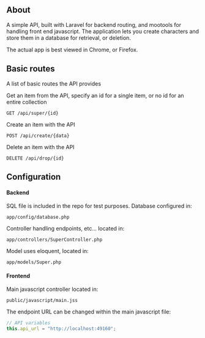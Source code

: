 ## About
A simple API, built with Laravel for backend routing, and mootools for handling front end javascript.
The application lets you create characters and store them in a database for retrieval, or deletion.

The actual app is best viewed in Chrome, or Firefox.

## Basic routes
A list of basic routes the API provides

Get an item from the API, specify an id for a single item, or no id for an entire collection
```shell
GET /api/super/{id}
```

Create an item with the API
```shell
POST /api/create/{data}
```

Delete an item with the API
```shell
DELETE /api/drop/{id}
```

## Configuration

#### Backend

SQL file is included in the repo for test purposes. Database configured in:
```shell
app/config/database.php
```

Controller handling endpoints, etc... located in:
```shell  
app/controllers/SuperController.php
```

Model uses eloquent, located in:
```shell
app/models/Super.php
```

#### Frontend

Main javascript controller located in:
```shell
public/javascript/main.jss
```

The endpoint URL can be changed within the main javascript file:
```javascript
// API variables
this.api_url = "http://localhost:49160";
```
